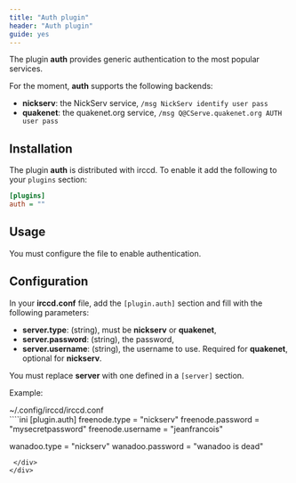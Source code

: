 ```yaml
---
title: "Auth plugin"
header: "Auth plugin"
guide: yes
---
```


The plugin **auth** provides generic authentication to the most popular services.

For the moment, **auth** supports the following backends:

  - **nickserv**: the NickServ service, `/msg NickServ identify user pass`
  - **quakenet**: the quakenet.org service, `/msg Q@CServe.quakenet.org AUTH user pass`

## Installation

The plugin **auth** is distributed with irccd. To enable it add the following to your `plugins` section:

````ini
[plugins]
auth = ""
````

## Usage

You must configure the file to enable authentication.

## Configuration

In your **irccd.conf** file, add the `[plugin.auth]` section and fill with the following parameters:

  - **server.type**: (string), must be **nickserv** or **quakenet**,
  - **server.password**: (string), the password,
  - **server.username**: (string), the username to use. Required for **quakenet**, optional for **nickserv**.

You must replace **server** with one defined in a `[server]` section.

Example:

<div class="panel panel-info">
 <div class="panel-heading">~/.config/irccd/irccd.conf</div>
 <div class="panel-body">
````ini
[plugin.auth]
freenode.type = "nickserv"
freenode.password = "mysecretpassword"
freenode.username = "jeanfrancois"

wanadoo.type = "nickserv"
wanadoo.password = "wanadoo is dead"
````
 </div>
</div>
